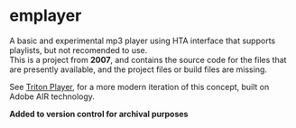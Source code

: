 # emplayer
A basic and experimental mp3 player using HTA interface that supports playlists, but not recomended to use.  
This is a project from **2007**, and contains the source code for the files that are presently available, and the project files or build files are missing.  

See [Triton Player](https://github.com/midhunhk/triton-player), for a more modern iteration of this concept, built on Adobe AIR technology.  

**Added to version control for archival purposes**
